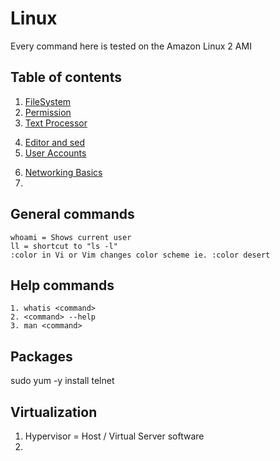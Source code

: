 # Linux
Every command here is tested on the Amazon Linux 2 AMI 

## Table of contents
<!-- Basics -->
1. [FileSystem](./1.basics/0.FileSystem.md)
2. [Permission](./1.basics/1.Permission.md)
3. [Text Processor](./1.basics/2.Text.md)
<!-- SysAdmin -->
4. [Editor and sed](./2.sysadmin/0.Editors.md)
5. [User Accounts](./2.sysadmin/1.UserAccounts.md)
<!-- Networking -->
6. [Networking Basics](4.networking/0.network-basics.md)
7. 


## General commands
```
whoami = Shows current user
ll = shortcut to "ls -l"
:color in Vi or Vim changes color scheme ie. :color desert
```

## Help commands
```
1. whatis <command>
2. <command> --help 
3. man <command>
```

## Packages
sudo yum -y install telnet

## Virtualization
1. Hypervisor = Host / Virtual Server software
2. 